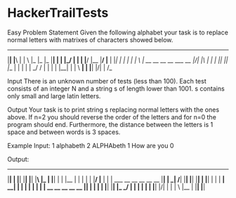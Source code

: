 # HackerTrailTests
Easy Problem Statement
Given the following alphabet your task is to replace normal letters with matrixes of characters showed below.
  __   __   __  __   __  __  __          _  
 |__| |__\ |   |  \ |_  |_  |_   |__| |  | |_/ |
 |  | |__/ |__ |__/ |__ |   |__| |  | | _| | \ |__
            __   __   __   __  ___                __
 |\/| |\ | |  | |__| |__| |__   |  |  |  |  | \_/  /
 |  | | \| |__| |    | \   __|  |  |__|  |/\|  |  /_
 
 Input
 There is an unknown number of tests (less than 100). Each test consists of an integer N and a string s of length lower than 1001. 
 s contains only small and large latin letters.
 
 Output
 Your task is to print string s replacing normal letters with the ones above. If n=2 you should reverse the order of the letters 
 and for n=0 the program should end. Furthermore, the distance between the letters is 1 space and between words is 3 spaces.
 
 Example
 Input:
 1 alphabeth
 2 ALPHAbeth
 1 How are you
 0
 
 Output:
   __       __        __   __   __ ___
  |__| |   |__| |__| |__| |__\ |_   |  |__|
  |  | |__ |    |  | |  | |__/ |__  |  |  |
       ___ __   __   __        __       __
  |__|  |   _| /__| |__| |__| |__|   | |__|
  |  |  |  __| \__| |  | |  |    | __| |  |
        __          __   __   __        __
  |__| |  | |  |   |__| |__| |_    \_/ |  | |  |
  |  | |__| |/\|   |  | | \  |__    |  |__| |__|
